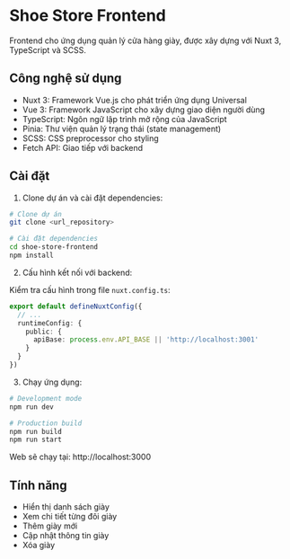 # Shoe Store Frontend

Frontend cho ứng dụng quản lý cửa hàng giày, được xây dựng với Nuxt 3, TypeScript và SCSS.

## Công nghệ sử dụng

- Nuxt 3: Framework Vue.js cho phát triển ứng dụng Universal
- Vue 3: Framework JavaScript cho xây dựng giao diện người dùng
- TypeScript: Ngôn ngữ lập trình mở rộng của JavaScript
- Pinia: Thư viện quản lý trạng thái (state management)
- SCSS: CSS preprocessor cho styling
- Fetch API: Giao tiếp với backend

## Cài đặt

1. Clone dự án và cài đặt dependencies:

```bash
# Clone dự án
git clone <url_repository>

# Cài đặt dependencies
cd shoe-store-frontend
npm install
```

2. Cấu hình kết nối với backend:

Kiểm tra cấu hình trong file `nuxt.config.ts`:

```typescript
export default defineNuxtConfig({
  // ...
  runtimeConfig: {
    public: {
      apiBase: process.env.API_BASE || 'http://localhost:3001'
    }
  }
})
```

3. Chạy ứng dụng:

```bash
# Development mode
npm run dev

# Production build
npm run build
npm run start
```

Web sẽ chạy tại: http://localhost:3000


## Tính năng

- Hiển thị danh sách giày
- Xem chi tiết từng đôi giày
- Thêm giày mới
- Cập nhật thông tin giày
- Xóa giày
